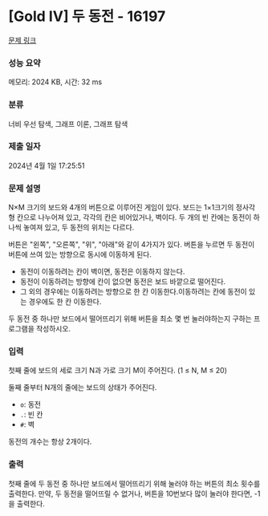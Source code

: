 # [Gold IV] 두 동전 - 16197 

[문제 링크](https://www.acmicpc.net/problem/16197) 

### 성능 요약

메모리: 2024 KB, 시간: 32 ms

### 분류

너비 우선 탐색, 그래프 이론, 그래프 탐색

### 제출 일자

2024년 4월 1일 17:25:51

### 문제 설명

<p>N×M 크기의 보드와 4개의 버튼으로 이루어진 게임이 있다. 보드는 1×1크기의 정사각형 칸으로 나누어져 있고, 각각의 칸은 비어있거나, 벽이다. 두 개의 빈 칸에는 동전이 하나씩 놓여져 있고, 두 동전의 위치는 다르다.</p>

<p>버튼은 "왼쪽", "오른쪽", "위", "아래"와 같이 4가지가 있다. 버튼을 누르면 두 동전이 버튼에 쓰여 있는 방향으로 동시에 이동하게 된다.</p>

<ul>
	<li>동전이 이동하려는 칸이 벽이면, 동전은 이동하지 않는다.</li>
	<li>동전이 이동하려는 방향에 칸이 없으면 동전은 보드 바깥으로 떨어진다.</li>
	<li>그 외의 경우에는 이동하려는 방향으로 한 칸 이동한다.이동하려는 칸에 동전이 있는 경우에도 한 칸 이동한다.</li>
</ul>

<p>두 동전 중 하나만 보드에서 떨어뜨리기 위해 버튼을 최소 몇 번 눌러야하는지 구하는 프로그램을 작성하시오.</p>

### 입력 

 <p>첫째 줄에 보드의 세로 크기 N과 가로 크기 M이 주어진다. (1 ≤ N, M ≤ 20)</p>

<p>둘째 줄부터 N개의 줄에는 보드의 상태가 주어진다.</p>

<ul>
	<li><code>o</code>: 동전</li>
	<li><code>.</code>: 빈 칸</li>
	<li><code>#</code>: 벽</li>
</ul>

<p>동전의 개수는 항상 2개이다.</p>

### 출력 

 <p>첫째 줄에 두 동전 중 하나만 보드에서 떨어뜨리기 위해 눌러야 하는 버튼의 최소 횟수를 출력한다. 만약, 두 동전을 떨어뜨릴 수 없거나, 버튼을 10번보다 많이 눌러야 한다면, -1을 출력한다.</p>

